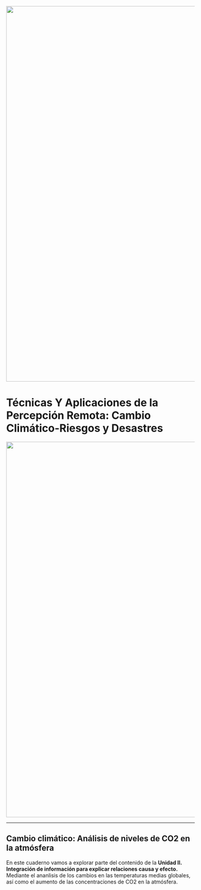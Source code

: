<p><center> <img src="img/header.png" width="1000"/> </p></center>

# Técnicas Y Aplicaciones de la Percepción Remota: Cambio Climático-Riesgos y Desastres


<p><center> <img src="resources/example.png" width="1000"/> </p></center>

***


## Cambio climático: Análisis de niveles de CO2 en la atmósfera
En este cuaderno vamos a explorar parte del contenido de la **Unidad II. Integración de información para explicar relaciones causa y efecto.** Mediante el ananlisis de los cambios en las temperaturas medias globales, así como el aumento de las concentraciones de CO2 en la atmósfera.
